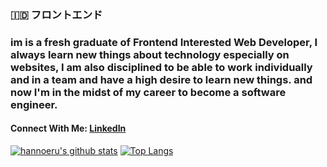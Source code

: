 ### 🇮🇩 フロントエンド
 
### im is a fresh graduate of Frontend Interested Web Developer, I always learn new things about  technology especially on websites, I am also disciplined to be able to work individually and in a team and have a high desire to learn new things. and now I'm in the midst of my career to become a software engineer.

#### Connect With Me: [LinkedIn](https://www.linkedin.com/in/rino-satya-putra-940539173/)


[![hannoeru's github stats](https://github-readme-stats.vercel.app/api?username=riyaraa&show_icons=true&hide=issues&bg_color=0D1117&text_color=c9d1d9&icon_color=ff3860&title_color=7957d5&hide_border=true&count_private=true)](https://github.com/anuraghazra/github-readme-stats)
[![Top Langs](https://github-readme-stats.vercel.app/api/top-langs/?username=riyaraa&layout=compact&langs_count=7&hide=html&bg_color=0D1117&text_color=c9d1d9&icon_color=ff3860&title_color=7957d5&hide_border=true)](https://github.com/anuraghazra/github-readme-stats)

